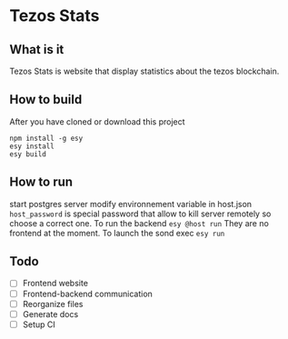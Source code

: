 # Tezos Stats

## What is it

Tezos Stats is website that display statistics about the tezos blockchain.

## How to build

After you have cloned or download this project
```
npm install -g esy
esy install
esy build
```

## How to run

start postgres server
modify environnement variable in host.json
`host_password` is special password that allow to kill server remotely so choose a correct one.
To run the backend `esy @host run`
They are no frontend at the moment.
To launch the sond exec `esy run`


## Todo
- [ ] Frontend website
- [ ] Frontend-backend communication
- [ ] Reorganize files
- [ ] Generate docs
- [ ] Setup CI
